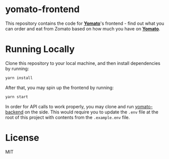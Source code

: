 # yomato-frontend
This repository contains the code for **[Yomato](https://yomato.in)**'s frontend - find out what you can order and eat from Zomato based on how much you have on **[Yomato](https://yomato.in)**.

# Running Locally
Clone this repository to your local machine, and then install dependencies by running:
```bash
yarn install
```

After that, you may spin up the frontend by running:
```bash
yarn start
```

In order for API calls to work properly, you may clone and run [yomato-backend](https://github.com/diragb/yomato-backend) on the side. This would require you to update the `.env` file at the root of this project with contents from the `.example.env` file.

# License
MIT